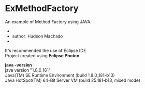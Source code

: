 # ExMethodFactory
An example of Method Factory using JAVA.

*
* author: Hudson Machado
*

It's recommended the use of Eclipse IDE<br>
Project created using <b>Eclipse Photon</b>

<b>java -version</b><br>
java version "1.8.0_181"<br>
Java(TM) SE Runtime Environment (build 1.8.0_181-b13)<br>
Java HotSpot(TM) 64-Bit Server VM (build 25.181-b13, mixed mode)<br>

